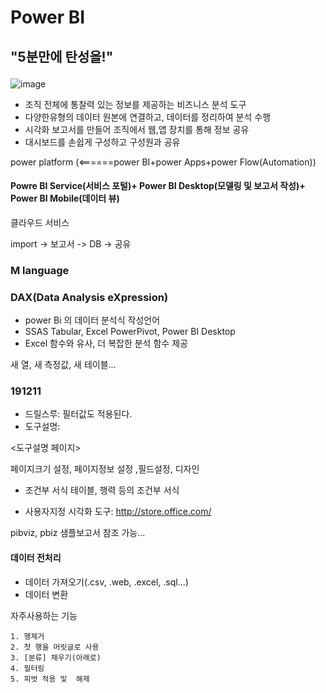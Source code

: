 # Power BI

## <p><div color="red">"5분만에 탄성을!"</div></p>


![image](https://user-images.githubusercontent.com/47058441/70487720-a72c3700-1b39-11ea-840e-f3dd70148607.png)


* 조직 전체에 통찰력 있는 정보를 제공하는 비즈니스 분석 도구
* 다양한유형의 데이터 원본에 연결하고, 데이터를 정리하여 분석 수행
* 시각화 보고서를 만들어 조직에서 웹,앱 장치를 통해 정보 공유
* 대시보드를 손쉽게 구성하고 구성원과 공유

power platform (<======power BI+power Apps+power Flow(Automation))

#### Powre BI Service(서비스 포털)+ Power BI Desktop(모델링 및 보고서 작성)+ Power BI Mobile(데이터 뷰)

클라우드 서비스

import  ->  보고서 -> DB -> 공유


### M language


### DAX(Data Analysis eXpression)

* power Bi 의 데이터 분석식 작성언어
* SSAS Tabular, Excel PowerPivot, Power BI Desktop
* Excel 함수와 유사, 더 복잡한 분석 함수 제공

새 열, 새 측정값, 새 테이블...

### 191211

* 드릴스루: 필터값도 적용된다. 
* 도구설명: 

<도구설명 페이지>

페이지크기 설정, 페이지정보 설정 ,필드설정, 디자인

* 조건부 서식
테이블, 행력 등의 조건부 서식


* 사용자지정 시각화 도구: 
http://store.office.com/

pibviz, pbiz 샘플보고서 참조 가능...


#### 데이터 전처리

* 데이터 가져오기(.csv, .web, .excel, .sql...)
* 데이터 변환

자주사용하는 기능
```
1. 행제거
2. 첫 행을 머릿글로 사용
3. [분류] 채우기(아래로)
4. 필터링
5. 피벗 적용 및  해제 
```

